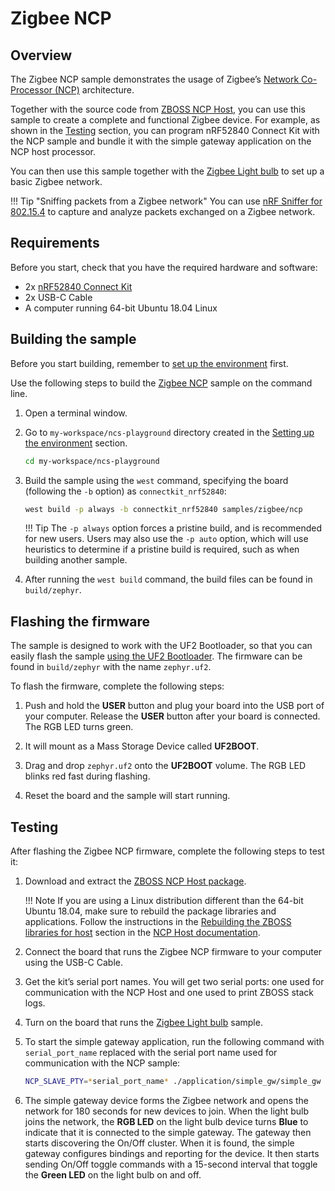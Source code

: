 # Zigbee NCP

## Overview

The Zigbee NCP sample demonstrates the usage of Zigbee’s [Network Co-Processor (NCP)] architecture.

Together with the source code from [ZBOSS NCP Host], you can use this sample to create a complete and functional Zigbee device. For example, as shown in the [Testing](#testing) section, you can program nRF52840 Connect Kit with the NCP sample and bundle it with the simple gateway application on the NCP host processor.

You can then use this sample together with the [Zigbee Light bulb] to set up a basic Zigbee network.

!!! Tip "Sniffing packets from a Zigbee network" 
    You can use [nRF Sniffer for 802.15.4](../../../nrf802154-sniffer/index.md) to capture and analyze packets exchanged on a Zigbee network.


## Requirements

Before you start, check that you have the required hardware and software:

- 2x [nRF52840 Connect Kit](https://makerdiary.com/products/nrf52840-connectkit)
- 2x USB-C Cable
- A computer running 64-bit Ubuntu 18.04 Linux

## Building the sample

Before you start building, remember to [set up the environment](../../setup.md) first.

Use the following steps to build the [Zigbee NCP] sample on the command line.

1. Open a terminal window.

2. Go to `my-workspace/ncs-playground` directory created in the [Setting up the environment](../../setup.md#get-the-code) section.

    ``` bash linenums="1"
    cd my-workspace/ncs-playground
    ```

3. Build the sample using the `west` command, specifying the board (following the `-b` option) as `connectkit_nrf52840`:

    ``` bash linenums="1"
    west build -p always -b connectkit_nrf52840 samples/zigbee/ncp
    ```

    !!! Tip
        The `-p always` option forces a pristine build, and is recommended for new users. Users may also use the `-p auto` option, which will use heuristics to determine if a pristine build is required, such as when building another sample.

4. After running the `west build` command, the build files can be found in `build/zephyr`.

## Flashing the firmware

The sample is designed to work with the UF2 Bootloader, so that you can easily flash the sample [using the UF2 Bootloader](../../../../programming/uf2boot.md). The firmware can be found in `build/zephyr` with the name `zephyr.uf2`.

To flash the firmware, complete the following steps:

1. Push and hold the __USER__ button and plug your board into the USB port of your computer. Release the __USER__ button after your board is connected. The RGB LED turns green.

2. It will mount as a Mass Storage Device called __UF2BOOT__.

3. Drag and drop `zephyr.uf2` onto the __UF2BOOT__ volume. The RGB LED blinks red fast during flashing.

4. Reset the board and the sample will start running.

## Testing

After flashing the Zigbee NCP firmware, complete the following steps to test it:

1. Download and extract the [ZBOSS NCP Host package].

    !!! Note 
        If you are using a Linux distribution different than the 64-bit Ubuntu 18.04, make sure to rebuild the package libraries and applications. Follow the instructions in the [Rebuilding the ZBOSS libraries for host] section in the [NCP Host documentation].

2. Connect the board that runs the Zigbee NCP firmware to your computer using the USB-C Cable.
3. Get the kit’s serial port names. You will get two serial ports: one used for communication with the NCP Host and one used to print ZBOSS stack logs.
4. Turn on the board that runs the [Zigbee Light bulb] sample.
5. To start the simple gateway application, run the following command with `serial_port_name` replaced with the serial port name used for communication with the NCP sample:

    ``` bash linenums="1"
    NCP_SLAVE_PTY=*serial_port_name* ./application/simple_gw/simple_gw
    ```

6. The simple gateway device forms the Zigbee network and opens the network for 180 seconds for new devices to join. When the light bulb joins the network, the __RGB LED__ on the light bulb device turns __Blue__ to indicate that it is connected to the simple gateway. The gateway then starts discovering the On/Off cluster. When it is found, the simple gateway configures bindings and reporting for the device. It then starts sending On/Off toggle commands with a 15-second interval that toggle the __Green LED__ on the light bulb on and off.



[Network Co-Processor (NCP)]: https://developer.nordicsemi.com/nRF_Connect_SDK/doc/latest/nrf/protocols/zigbee/architectures.html#ug-zigbee-platform-design-ncp-details
[ZBOSS NCP Host]: https://developer.nordicsemi.com/nRF_Connect_SDK/doc/latest/nrf/protocols/zigbee/tools.html#ug-zigbee-tools-ncp-host
[ZBOSS NCP Host package]: https://developer.nordicsemi.com/Zigbee/ncp_sdk_for_host/ncp_host_v2.2.0.zip
[Zigbee Light bulb]: https://github.com/makerdiary/ncs-playground/tree/main/samples/zigbee/light_bulb
[Zigbee NCP]: https://github.com/makerdiary/ncs-playground/tree/main/samples/zigbee/ncp
[Rebuilding the ZBOSS libraries for host]: https://developer.nordicsemi.com/nRF_Connect_SDK/doc/zboss/3.11.2.0/zboss_ncp_host.html#rebuilding_libs
[NCP Host documentation]: https://developer.nordicsemi.com/nRF_Connect_SDK/doc/zboss/3.11.2.0/zboss_ncp_host_intro.html